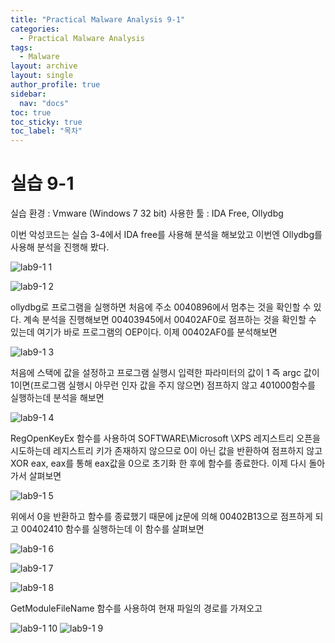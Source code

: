 ```yaml
---
title: "Practical Malware Analysis 9-1"
categories:
  - Practical Malware Analysis
tags:
  - Malware
layout: archive
layout: single
author_profile: true
sidebar:
  nav: "docs"
toc: true
toc_sticky: true
toc_label: "목차"
---
```


# 실습 9-1

실습 환경 : Vmware (Windows 7 32 bit)
사용한 툴 : IDA Free, Ollydbg

이번 악성코드는 실습 3-4에서 IDA free를 사용해 분석을 해보았고 이번엔 Ollydbg를 사용해 분석을 진행해 봤다.

![lab9-1 1](https://user-images.githubusercontent.com/91646923/135745503-5a849801-79eb-410f-bce2-3071e5f57a61.JPG)

![lab9-1 2](https://user-images.githubusercontent.com/91646923/135745507-101bb313-c97a-48f7-9c37-bba1e95c5a3a.JPG)

ollydbg로 프로그램을 실행하면 처음에 주소 0040896에서 멈추는 것을 확인할 수 있다. 계속 분석을 진행해보면 00403945에서 00402AF0로 점프하는 것을 확인할 수 있는데
여기가 바로 프로그램의 OEP이다. 이제 00402AF0를 분석해보면

![lab9-1 3](https://user-images.githubusercontent.com/91646923/135746174-ee65c1ef-2eb7-4b89-ab98-5df094722915.JPG)

처음에 스택에 값을 설정하고 프로그램 실행시 입력한 파라미터의 값이 1 즉 argc 값이 1이면(프로그램 실행시 아무런 인자 값을 주지 않으면) 점프하지 않고 401000함수를 실행하는데
분석을 해보면

![lab9-1 4](https://user-images.githubusercontent.com/91646923/135746344-0b6e6b1c-98a9-4f47-9526-eb23ad7503b7.JPG)

RegOpenKeyEx 함수를 사용하여 SOFTWARE\Microsoft \XPS 레지스트리 오픈을 시도하는데 레지스트리 키가 존재하지 않으므로 0이 아닌 값을 반환하여 점프하지 않고
XOR eax, eax를 통해 eax값을 0으로 초기화 한 후에 함수를 종료한다. 이제 다시 돌아가서 살펴보면

![lab9-1 5](https://user-images.githubusercontent.com/91646923/135747061-d292d273-70f9-4367-93b2-d10396eb24e4.JPG)

위에서 0을 반환하고 함수를 종료했기 때문에 jz문에 의해 00402B13으로 점프하게 되고 00402410 함수를 실행하는데 이 함수를 살펴보면

![lab9-1 6](https://user-images.githubusercontent.com/91646923/135747227-7b31cbe5-13f4-4faf-9782-b16797667c3a.JPG)

![lab9-1 7](https://user-images.githubusercontent.com/91646923/135747236-9cfa870e-714e-49b3-8e96-61312d694bab.JPG)

![lab9-1 8](https://user-images.githubusercontent.com/91646923/135747242-5ca8c1bf-4eac-47c6-83ee-9f25bc03f3bd.JPG)

GetModuleFileName 함수를 사용하여 현재 파일의 경로를 가져오고

![lab9-1 10](https://user-images.githubusercontent.com/91646923/135747441-030c9805-aae9-460b-ac16-809ec0acfc35.JPG)
![lab9-1 9](https://user-images.githubusercontent.com/91646923/135747447-2478e2e7-cb2d-42d1-afc9-9503bfbb0f6d.JPG)
